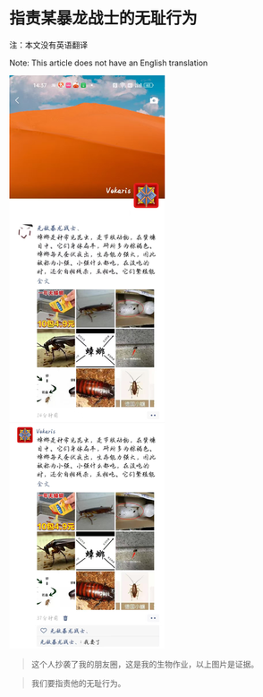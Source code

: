# 指责某暴龙战士的无耻行为

注：本文没有英语翻译

Note: This article does not have an English translation

![证据图片](证据.jpg)

>这个人抄袭了我的朋友圈，这是我的生物作业，以上图片是证据。

>我们要指责他的无耻行为。